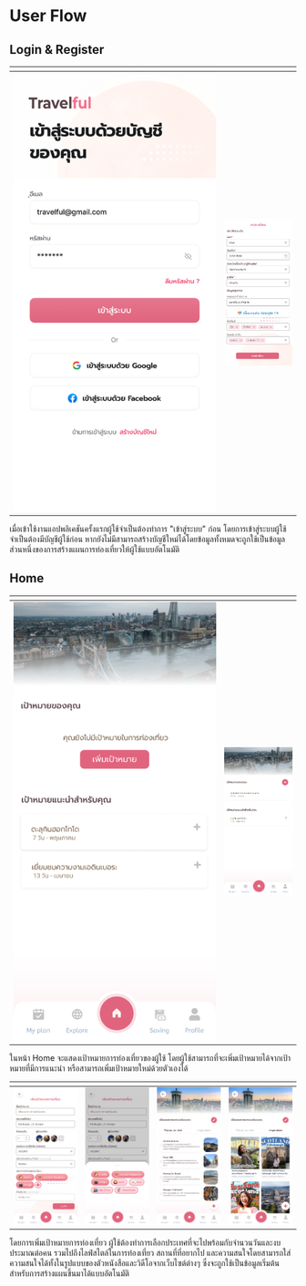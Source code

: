 # User Flow

## Login & Register

<table data-header-hidden data-full-width="false"><thead><tr><th width="356"></th><th></th></tr></thead><tbody><tr><td><img src="../../.gitbook/assets/image (8).png" alt="" data-size="original"></td><td><img src="../../.gitbook/assets/image (13).png" alt=""></td></tr></tbody></table>

เมื่อเข้าใช้งานแอปพลิเคชันครั้งแรกผู้ใช้จำเป็นต้องทำการ "เข้าสู่ระบบ" ก่อน โดยการเข้าสู่ระบบผู้ใช้จำเป็นต้องมีบัญชีผู้ใช้ก่อน หากยังไม่มีสามารถสร้างบัญชีใหม่ได้โดยข้อมูลทั้งหมดจะถูกใช้เป็นข้อมูลส่วนหนึ่งของการสร้างแผนการท่องเที่ยวให้ผู้ใช้แบบอัตโนมัติ

## Home

<table data-header-hidden data-full-width="false"><thead><tr><th width="356"></th><th></th></tr></thead><tbody><tr><td><img src="../../.gitbook/assets/image.png" alt="" data-size="original"></td><td><img src="../../.gitbook/assets/image (1).png" alt="" data-size="original"></td></tr></tbody></table>

ในหน้า Home จะแสดงเป้าหมายการท่องเที่ยวของผู้ใช้ โดยผู้ใช้สามารถที่จะเพิ่มเป้าหมายได้จากเป้าหมายที่มีการแนะนำ หรือสามารถเพิ่มเป้าหมายใหม่ด้วยตัวเองได้

<table data-header-hidden data-full-width="false"><thead><tr><th></th><th></th><th></th><th></th></tr></thead><tbody><tr><td><img src="../../.gitbook/assets/image (7).png" alt="" data-size="original"></td><td><img src="../../.gitbook/assets/image (3).png" alt="" data-size="original"></td><td><img src="../../.gitbook/assets/image (5).png" alt="" data-size="original"></td><td><img src="../../.gitbook/assets/image (6).png" alt="" data-size="original"></td></tr></tbody></table>

โดยการเพิ่มเป้าหมายการท่องเที่ยว ผู้ใช้ต้องทำการเลือกประเทศที่จะไปพร้อมกับจำนวนวันและงบประมาณต่อคน รวมไปถึงไลฟ์สไตล์ในการท่องเที่ยว สถานที่ที่อยากไป และความสนใจโดยสามารถใส่ความสนใจได้ทั้งในรูปแบบของตัวหนังสือและวิดีโอจากเว็บไซต์ต่างๆ ซึ่งจะถูกใช้เป็นข้อมูลเริ่มต้นสำหรับการสร้างแผนขึ้นมาได้แบบอัตโนมัติ
